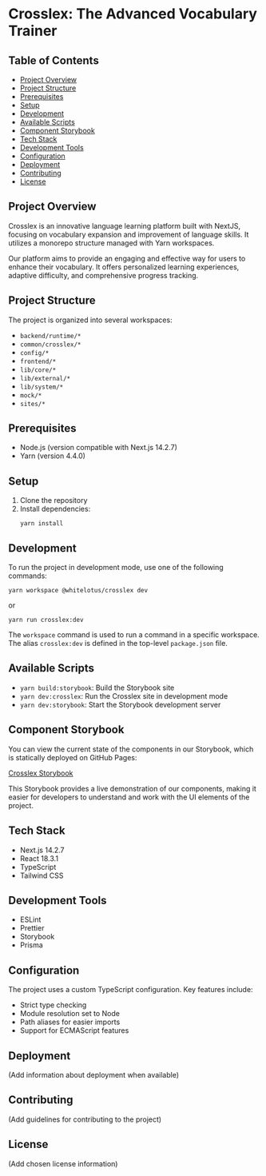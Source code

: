# Crosslex: The Advanced Vocabulary Trainer

## Table of Contents

- [Project Overview](#project-overview)
- [Project Structure](#project-structure)
- [Prerequisites](#prerequisites)
- [Setup](#setup)
- [Development](#development)
- [Available Scripts](#available-scripts)
- [Component Storybook](#component-storybook)
- [Tech Stack](#tech-stack)
- [Development Tools](#development-tools)
- [Configuration](#configuration)
- [Deployment](#deployment)
- [Contributing](#contributing)
- [License](#license)

## Project Overview

Crosslex is an innovative language learning platform built with NextJS, focusing on vocabulary expansion and improvement of language skills. It utilizes a monorepo structure managed with Yarn workspaces.

Our platform aims to provide an engaging and effective way for users to enhance their vocabulary. It offers personalized learning experiences, adaptive difficulty, and comprehensive progress tracking.

## Project Structure

The project is organized into several workspaces:

- `backend/runtime/*`
- `common/crosslex/*`
- `config/*`
- `frontend/*`
- `lib/core/*`
- `lib/external/*`
- `lib/system/*`
- `mock/*`
- `sites/*`

## Prerequisites

- Node.js (version compatible with Next.js 14.2.7)
- Yarn (version 4.4.0)

## Setup

1. Clone the repository
2. Install dependencies:
   ```
   yarn install
   ```

## Development

To run the project in development mode, use one of the following commands:

```
yarn workspace @whitelotus/crosslex dev
```

or

```
yarn run crosslex:dev
```

The `workspace` command is used to run a command in a specific workspace. The alias `crosslex:dev` is defined in the top-level `package.json` file.

## Available Scripts

- `yarn build:storybook`: Build the Storybook site
- `yarn dev:crosslex`: Run the Crosslex site in development mode
- `yarn dev:storybook`: Start the Storybook development server

## Component Storybook

You can view the current state of the components in our Storybook, which is statically deployed on GitHub Pages:

[Crosslex Storybook](https://aky97567.github.io/crosslex/)

This Storybook provides a live demonstration of our components, making it easier for developers to understand and work with the UI elements of the project.

## Tech Stack

- Next.js 14.2.7
- React 18.3.1
- TypeScript
- Tailwind CSS

## Development Tools

- ESLint
- Prettier
- Storybook
- Prisma

## Configuration

The project uses a custom TypeScript configuration. Key features include:

- Strict type checking
- Module resolution set to Node
- Path aliases for easier imports
- Support for ECMAScript features

## Deployment

(Add information about deployment when available)

## Contributing

(Add guidelines for contributing to the project)

## License

(Add chosen license information)
